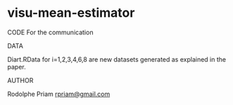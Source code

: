 # visu-mean-estimator


CODE For the communication

DATA

Diart.RData for i=1,2,3,4,6,8 are new datasets generated as explained in the paper.

AUTHOR

Rodolphe Priam
rpriam@gmail.com
